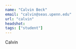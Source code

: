 ```yaml
---
name: "Calvin Beck"
email: "calvin@seas.upenn.edu"
url: "calvin"
headshot: 
tags: ["student"]
---
```

Calvin